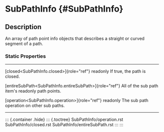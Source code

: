 SubPathInfo {#SubPathInfo}
===========

Description
-----------

An array of path point info objects that describes a straight or curved
segment of a path.

### Static Properties

  ---------------------------------------------------------- ------------------------------
  [closed\<SubPathInfo.closed\>]{role="ref"} readonly        If true, the path is closed.

  [entireSubPath\<SubPathInfo.entireSubPath\>]{role="ref"}   All of the sub path item\'s
  readonly                                                   path points.

  [operation\<SubPathInfo.operation\>]{role="ref"} readonly  The sub path operation on
                                                             other sub paths.
  ---------------------------------------------------------- ------------------------------

::: {.container .hide}
::: {.toctree}
SubPathInfo/operation.rst SubPathInfo/closed.rst
SubPathInfo/entireSubPath.rst
:::
:::
